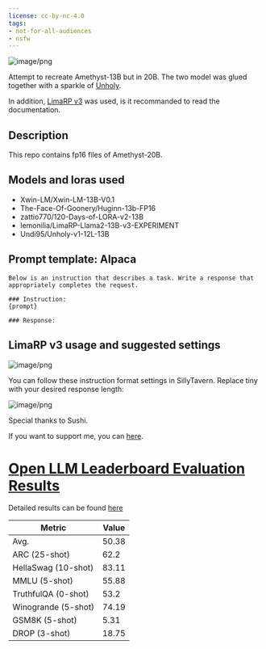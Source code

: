 ```yaml
---
license: cc-by-nc-4.0
tags:
- not-for-all-audiences
- nsfw
---
```



![image/png](https://cdn-uploads.huggingface.co/production/uploads/63ab1241ad514ca8d1430003/bex2BCxY5n30mSsxvM-WW.png)


Attempt to recreate Amethyst-13B but in 20B. The two model was glued together with a sparkle of [Unholy](Undi95/Unholy-v1-12L-13B).

In addition, [LimaRP v3](https://huggingface.co/lemonilia/LimaRP-Llama2-13B-v3-EXPERIMENT) was used, is it recommanded to read the documentation.

<!-- description start -->
## Description

This repo contains fp16 files of Amethyst-20B.

<!-- description end -->
<!-- description start -->
## Models and loras used

- Xwin-LM/Xwin-LM-13B-V0.1
- The-Face-Of-Goonery/Huginn-13b-FP16
- zattio770/120-Days-of-LORA-v2-13B
- lemonilia/LimaRP-Llama2-13B-v3-EXPERIMENT
- Undi95/Unholy-v1-12L-13B

<!-- description end -->
<!-- prompt-template start -->
## Prompt template: Alpaca

```
Below is an instruction that describes a task. Write a response that appropriately completes the request.

### Instruction:
{prompt}

### Response:

```

## LimaRP v3 usage and suggested settings

![image/png](https://cdn-uploads.huggingface.co/production/uploads/63ab1241ad514ca8d1430003/ZC_iP2KkcEcRdgG_iyxYE.png)

You can follow these instruction format settings in SillyTavern. Replace tiny with your desired response length:

![image/png](https://cdn-uploads.huggingface.co/production/uploads/63ab1241ad514ca8d1430003/PIn8_HSPTJEMdSEpNVSdm.png)

Special thanks to Sushi.

If you want to support me, you can [here](https://ko-fi.com/undiai).
# [Open LLM Leaderboard Evaluation Results](https://huggingface.co/spaces/HuggingFaceH4/open_llm_leaderboard)
Detailed results can be found [here](https://huggingface.co/datasets/open-llm-leaderboard/details_Undi95__U-Amethyst-20B)

| Metric                | Value                     |
|-----------------------|---------------------------|
| Avg.                  | 50.38   |
| ARC (25-shot)         | 62.2          |
| HellaSwag (10-shot)   | 83.11    |
| MMLU (5-shot)         | 55.88         |
| TruthfulQA (0-shot)   | 53.2   |
| Winogrande (5-shot)   | 74.19   |
| GSM8K (5-shot)        | 5.31        |
| DROP (3-shot)         | 18.75         |
